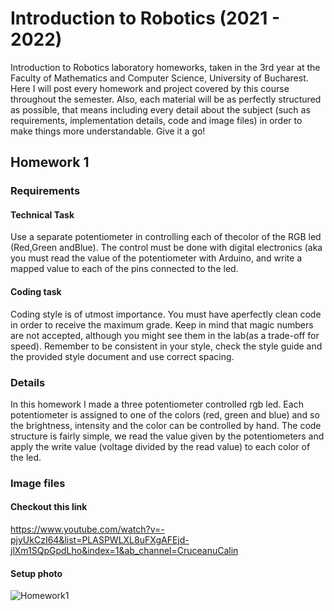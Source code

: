  # Introduction to Robotics (2021 - 2022)
 Introduction to Robotics laboratory homeworks, taken in the 3rd year at the Faculty of Mathematics and Computer Science, University of Bucharest. Here I will post every homework and project covered by this course throughout the semester. Also, each material will be as perfectly structured as possible, that means including every detail about the subject (such as requirements, implementation details, code and image files) in order to make things more understandable. Give it a go!

 ## Homework 1

 ### Requirements 
 #### Technical Task
 Use a separate potentiometer in controlling each of thecolor of the RGB led (Red,Green andBlue). The control must be done with digital electronics (aka you must read the value of the potentiometer with Arduino, and write a mapped value to each of the pins connected to the led.
 #### Coding task
 Coding style is of utmost importance. You must have aperfectly clean code in order to receive the maximum grade. Keep in mind that magic numbers are not accepted, although you might see them in the lab(as a trade-off for speed). Remember to be consistent in your style, check the style guide and the provided style  document and use correct spacing.
 
 ### Details
 In this homework I made a three potentiometer controlled rgb led. Each potentiometer is assigned to one of the colors (red, green and blue) and so the brightness, intensity and the color can be controlled by hand. The code structure is fairly simple, we read the value given by the potentiometers and apply the write value (voltage divided by the read value) to each color of the led.
 
 ### Image files
 #### Checkout this link
 https://www.youtube.com/watch?v=-pjyUkCzI64&list=PLASPWLXL8uFXgAFEjd-jlXm1SQpGpdLho&index=1&ab_channel=CruceanuCalin
 #### Setup photo
 ![Homework1](https://user-images.githubusercontent.com/80258120/197415867-93f705b3-5815-4154-92a3-d8d9842ab5b1.jpeg)
